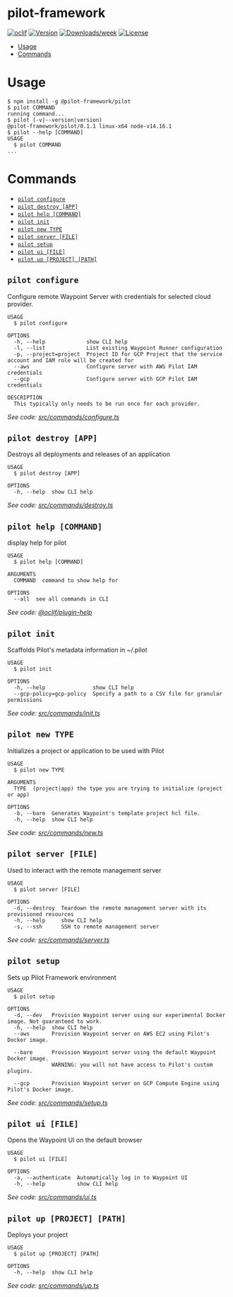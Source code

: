 pilot-framework
===============



[![oclif](https://img.shields.io/badge/cli-oclif-brightgreen.svg)](https://oclif.io)
[![Version](https://img.shields.io/npm/v/pilot-framework.svg)](https://npmjs.org/package/pilot-framework)
[![Downloads/week](https://img.shields.io/npm/dw/pilot-framework.svg)](https://npmjs.org/package/pilot-framework)
[![License](https://img.shields.io/npm/l/pilot-framework.svg)](https://github.com/pilot-framework/pilot-cli/blob/master/package.json)

<!-- toc -->
* [Usage](#usage)
* [Commands](#commands)
<!-- tocstop -->
# Usage
<!-- usage -->
```sh-session
$ npm install -g @pilot-framework/pilot
$ pilot COMMAND
running command...
$ pilot (-v|--version|version)
@pilot-framework/pilot/0.1.1 linux-x64 node-v14.16.1
$ pilot --help [COMMAND]
USAGE
  $ pilot COMMAND
...
```
<!-- usagestop -->
# Commands
<!-- commands -->
* [`pilot configure`](#pilot-configure)
* [`pilot destroy [APP]`](#pilot-destroy-app)
* [`pilot help [COMMAND]`](#pilot-help-command)
* [`pilot init`](#pilot-init)
* [`pilot new TYPE`](#pilot-new-type)
* [`pilot server [FILE]`](#pilot-server-file)
* [`pilot setup`](#pilot-setup)
* [`pilot ui [FILE]`](#pilot-ui-file)
* [`pilot up [PROJECT] [PATH]`](#pilot-up-project-path)

## `pilot configure`

Configure remote Waypoint Server with credentials for selected cloud provider.

```
USAGE
  $ pilot configure

OPTIONS
  -h, --help             show CLI help
  -l, --list             List existing Waypoint Runner configuration
  -p, --project=project  Project ID for GCP Project that the service account and IAM role will be created for
  --aws                  Configure server with AWS Pilot IAM credentials
  --gcp                  Configure server with GCP Pilot IAM credentials

DESCRIPTION
  This typically only needs to be run once for each provider.
```

_See code: [src/commands/configure.ts](https://github.com/pilot-framework/pilot-cli/blob/v0.1.1/src/commands/configure.ts)_

## `pilot destroy [APP]`

Destroys all deployments and releases of an application

```
USAGE
  $ pilot destroy [APP]

OPTIONS
  -h, --help  show CLI help
```

_See code: [src/commands/destroy.ts](https://github.com/pilot-framework/pilot-cli/blob/v0.1.1/src/commands/destroy.ts)_

## `pilot help [COMMAND]`

display help for pilot

```
USAGE
  $ pilot help [COMMAND]

ARGUMENTS
  COMMAND  command to show help for

OPTIONS
  --all  see all commands in CLI
```

_See code: [@oclif/plugin-help](https://github.com/oclif/plugin-help/blob/v3.2.2/src/commands/help.ts)_

## `pilot init`

Scaffolds Pilot's metadata information in ~/.pilot

```
USAGE
  $ pilot init

OPTIONS
  -h, --help               show CLI help
  --gcp-policy=gcp-policy  Specify a path to a CSV file for granular permissions
```

_See code: [src/commands/init.ts](https://github.com/pilot-framework/pilot-cli/blob/v0.1.1/src/commands/init.ts)_

## `pilot new TYPE`

Initializes a project or application to be used with Pilot

```
USAGE
  $ pilot new TYPE

ARGUMENTS
  TYPE  (project|app) the type you are trying to initialize (project or app)

OPTIONS
  -b, --bare  Generates Waypoint's template project hcl file.
  -h, --help  show CLI help
```

_See code: [src/commands/new.ts](https://github.com/pilot-framework/pilot-cli/blob/v0.1.1/src/commands/new.ts)_

## `pilot server [FILE]`

Used to interact with the remote management server

```
USAGE
  $ pilot server [FILE]

OPTIONS
  -d, --destroy  Teardown the remote management server with its provisioned resources
  -h, --help     show CLI help
  -s, --ssh      SSH to remote management server
```

_See code: [src/commands/server.ts](https://github.com/pilot-framework/pilot-cli/blob/v0.1.1/src/commands/server.ts)_

## `pilot setup`

Sets up Pilot Framework environment

```
USAGE
  $ pilot setup

OPTIONS
  -d, --dev   Provision Waypoint server using our experimental Docker image. Not guaranteed to work.
  -h, --help  show CLI help
  --aws       Provision Waypoint server on AWS EC2 using Pilot's Docker image.

  --bare      Provision Waypoint server using the default Waypoint Docker image.
              WARNING: you will not have access to Pilot's custom plugins.

  --gcp       Provision Waypoint server on GCP Compute Engine using Pilot's Docker image.
```

_See code: [src/commands/setup.ts](https://github.com/pilot-framework/pilot-cli/blob/v0.1.1/src/commands/setup.ts)_

## `pilot ui [FILE]`

Opens the Waypoint UI on the default browser

```
USAGE
  $ pilot ui [FILE]

OPTIONS
  -a, --authenticate  Automatically log in to Waypoint UI
  -h, --help          show CLI help
```

_See code: [src/commands/ui.ts](https://github.com/pilot-framework/pilot-cli/blob/v0.1.1/src/commands/ui.ts)_

## `pilot up [PROJECT] [PATH]`

Deploys your project

```
USAGE
  $ pilot up [PROJECT] [PATH]

OPTIONS
  -h, --help  show CLI help
```

_See code: [src/commands/up.ts](https://github.com/pilot-framework/pilot-cli/blob/v0.1.1/src/commands/up.ts)_
<!-- commandsstop -->
